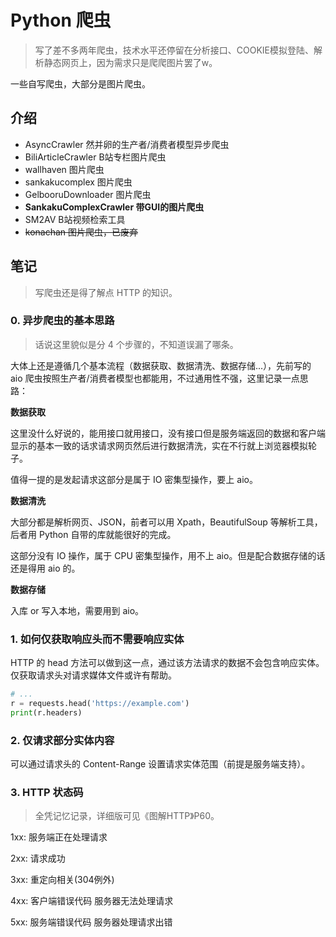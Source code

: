 # Python 爬虫

> 写了差不多两年爬虫，技术水平还停留在分析接口、COOKIE模拟登陆、解析静态网页上，因为需求只是爬爬图片罢了w。

一些自写爬虫，大部分是图片爬虫。

## 介绍

* AsyncCrawler 然并卵的生产者/消费者模型异步爬虫
* BiliArticleCrawler B站专栏图片爬虫
* wallhaven 图片爬虫
* sankakucomplex 图片爬虫
* GelbooruDownloader 图片爬虫
* **SankakuComplexCrawler 带GUI的图片爬虫**
* SM2AV B站视频检索工具
* ~~konachan 图片爬虫，已废弃~~

## 笔记

> 写爬虫还是得了解点 HTTP 的知识。

### 0. 异步爬虫的基本思路

> 话说这里貌似是分 4 个步骤的，不知道误漏了哪条。

大体上还是遵循几个基本流程（数据获取、数据清洗、数据存储...），先前写的 aio 爬虫按照生产者/消费者模型也都能用，不过通用性不强，这里记录一点思路：

**数据获取**

这里没什么好说的，能用接口就用接口，没有接口但是服务端返回的数据和客户端显示的基本一致的话求请求网页然后进行数据清洗，实在不行就上浏览器模拟轮子。

值得一提的是发起请求这部分是属于 IO 密集型操作，要上 aio。

**数据清洗**

大部分都是解析网页、JSON，前者可以用 Xpath，BeautifulSoup 等解析工具，后者用 Python 自带的库就能很好的完成。

这部分没有 IO 操作，属于 CPU 密集型操作，用不上 aio。但是配合数据存储的话还是得用 aio 的。

**数据存储**

入库 or 写入本地，需要用到 aio。

### 1. 如何仅获取响应头而不需要响应实体

HTTP 的 head 方法可以做到这一点，通过该方法请求的数据不会包含响应实体。仅获取请求头对请求媒体文件或许有帮助。

```python
# ...
r = requests.head('https://example.com')
print(r.headers)
```

### 2. 仅请求部分实体内容

可以通过请求头的 Content-Range 设置请求实体范围（前提是服务端支持）。

### 3. HTTP 状态码

> 全凭记忆记录，详细版可见《图解HTTP》P60。

1xx: 服务端正在处理请求

2xx: 请求成功

3xx: 重定向相关(304例外)

4xx: 客户端错误代码 服务器无法处理请求

5xx: 服务端错误代码 服务器处理请求出错